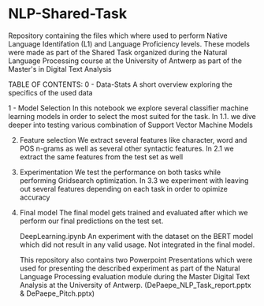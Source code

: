 # NLP-Shared-Task
Repository containing the files which where used to perform Native Language Identifation (L1) and Language Proficiency levels. These models were made as part of the Shared Task organized during the Natural Language Processing course at the University of Antwerp as part of the Master's in Digital Text Analysis

TABLE OF CONTENTS:
0 - Data-Stats
    A short overview exploring the specifics of the used data

1 - Model Selection
    In this notebook we explore several classifier machine learning models in order to select the       most suited for the task. In 1.1. we dive deeper into testing various combination of Support       Vector Machine Models
    
2. Feature selection
   We extract several features like character, word and POS n-grams as well as several other          syntactic features. In 2.1 we extract the same features from the test set as well
   
3. Experimentation
   We test the performance on both tasks while performing Gridsearch optimization. In 3.3 we          experiment with leaving out several features depending on each task in order to opimize            accuracy
   
4. Final model
   The final model gets trained and evaluated after which we perform our final predictions on the      test set.
   
   DeepLearning.ipynb
   An experiment with the dataset on the BERT model which did not result in any valid usage. Not      integrated in the final model.
   
   
   This repository also contains two Powerpoint Presentations which were used for presenting the      described experiment as part of the Natural Language Processing evaluation module during the      Master Digital Text Analysis at the University of Antwerp. (DePaepe_NLP_Task_report.pptx &        DePaepe_Pitch.pptx)
   
   
   
   
   


